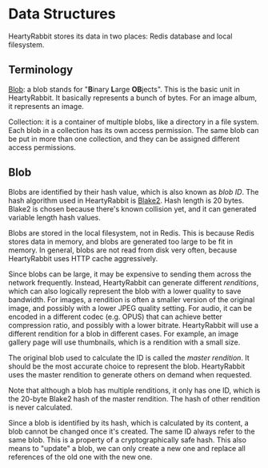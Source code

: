 # Data Structures

HeartyRabbit stores its data in two places: Redis database and local
filesystem.

## Terminology

[Blob](https://en.wikipedia.org/wiki/Binary_large_object): a blob stands for
"**B**inary **L**arge **OB**jects". This is the basic unit in HeartyRabbit.
It basically represents a bunch of bytes. For an image album, it represents an
image.

Collection: it is a container of multiple blobs, like a directory in a file
system. Each blob in a collection has its own access permission. The same blob
can be put in more than one collection, and they can be assigned different
access permissions.

## Blob

Blobs are identified by their hash value, which is also known as _blob ID_.
The hash algorithm used in HeartyRabbit is [Blake2](https://blake2.net/).
Hash length is 20 bytes. Blake2 is chosen because there's known collision
yet, and it can generated variable length hash values.

Blobs are stored in the local filesystem, not in Redis. This is because
Redis stores data in memory, and blobs are generated too large to be fit
in memory. In general, blobs are not read from disk very often, because
HeartyRabbit uses HTTP cache aggressively.

Since blobs can be large, it may be expensive to sending them across the
network frequently. Instead, HeartyRabbit can generate different _renditions_,
which can also logically represent the blob with a lower quality to save
bandwidth. For images, a rendition is often a smaller version of the original
image, and possibly with a lower JPEG quality setting. For audio, it can be
encoded in a different codec (e.g. OPUS) that can achieve better compression
ratio, and possibly with a lower bitrate. HeartyRabbit will use a different
rendition for a blob in different cases. For example, an image gallery page
will use thumbnails, which is a rendition with a small size.

The original blob used to calculate the ID is called the _master rendition_.
It should be the most accurate choice to represent the blob. HeartyRabbit
uses the master rendition to generate others on demand when requested.

Note that although a blob has multiple renditions, it only has one ID, which
is the 20-byte Blake2 hash of the master rendition. The hash of other rendition
is never calculated.

Since a blob is identified by its hash, which is calculated by its content,
a blob cannot be changed once it's created. The same ID always refer to the
same blob. This is a property of a cryptographically safe hash. This also
means to "update" a blob, we can only create a new one and replace all
references of the old one with the new one.
